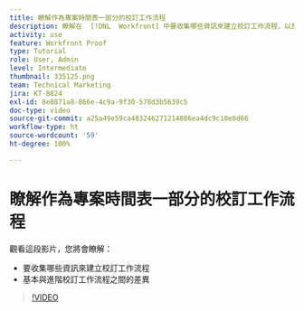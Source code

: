 ```yaml
---
title: 瞭解作為專案時間表一部分的校訂工作流程
description: 瞭解在  [!DNL  Workfront] 中要收集哪些資訊來建立校訂工作流程，以及基本和進階校訂工作流程之間的差異。
activity: use
feature: Workfront Proof
type: Tutorial
role: User, Admin
level: Intermediate
thumbnail: 335125.png
team: Technical Marketing
jira: KT-8824
exl-id: 8e8871a8-866e-4c9a-9f30-578d3b5639c5
doc-type: video
source-git-commit: a25a49e59ca483246271214886ea4dc9c10e8d66
workflow-type: ht
source-wordcount: '59'
ht-degree: 100%

---
```


# 瞭解作為專案時間表一部分的校訂工作流程

觀看這段影片，您將會瞭解：

* 要收集哪些資訊來建立校訂工作流程
* 基本與進階校訂工作流程之間的差異

>[!VIDEO](https://video.tv.adobe.com/v/335125/?quality=12&learn=on)




